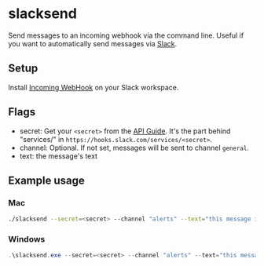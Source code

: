 # slacksend

Send messages to an incoming webhook via the command line. Useful if you want to automatically send messages via [Slack](https://slack.com).

## Setup

Install [Incoming WebHook](https://slack.com/apps/A0F7XDUAZ-incoming-webhooks) on your Slack workspace.

## Flags

- secret: Get your `<secret>` from the [API Guide](https://api.slack.com/incoming-webhooks). It's the part behind "services/" in `https://hooks.slack.com/services/<secret>`.
- channel: Optional. If not set, messages will be sent to channel `general`.
- text: the message's text

## Example usage

### Mac

```Bash
./slacksend --secret=<secret> --channel "alerts" --text="this message is sent by sendslack."
```

### Windows

```PowerShell
.\slacksend.exe --secret=<secret> --channel "alerts" --text="this message is sent by sendslack."
```
